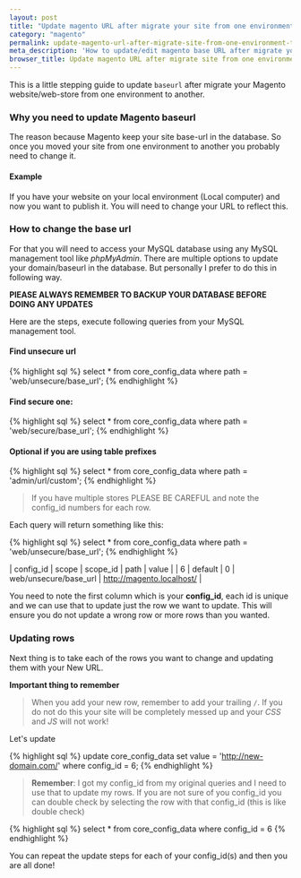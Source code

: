 ```yaml
---
layout: post
title: "Update magento URL after migrate your site from one environment to another"
category: "magento"
permalink: update-magento-url-after-migrate-site-from-one-environment-to-another
meta_description: 'How to update/edit magento base URL after migrate your site from one environment to another'
browser_title: Update magento URL after migrate site from one environment to another | Gayan Virajith
---
```


This is a little stepping guide to update `baseurl` after migrate your 
Magento website/web-store from one environment to another.

### Why you need to update Magento baseurl

The reason because Magento keep your site base-url in the database. So once you
moved your site from one environment to another you probably need to change it.

#### Example

If you have your website on your local environment (Local computer) 
and now you want to publish it. You will need to change your URL to reflect 
this.

### How to change the base url

For that you will need to access your MySQL database using any MySQL management 
tool like *phpMyAdmin*. There are multiple options to update your domain/baseurl
in the database. But personally I prefer to do this in following way.

**PlEASE ALWAYS REMEMBER TO BACKUP YOUR DATABASE BEFORE DOING ANY UPDATES**

Here are the steps, execute following queries from your MySQL management tool.

#### Find unsecure url

{% highlight sql %}
select * from core_config_data where path = 'web/unsecure/base_url';
{% endhighlight %}

#### Find secure one:

{% highlight sql %}
select * from core_config_data where path = 'web/secure/base_url';
{% endhighlight %}

#### Optional if you are using table prefixes 

{% highlight sql %}
select * from core_config_data where path = 'admin/url/custom';
{% endhighlight %}


> If you have multiple stores PLEASE BE CAREFUL and note the config_id numbers 
for each row.

Each query will return something like this:

{% highlight sql %}
select * from core_config_data where path = 'web/unsecure/base_url';
{% endhighlight %}

| config_id | scope | scope_id | path | value |
| 6 | default | 0 | web/unsecure/base_url | http://magento.localhost/  |

You need to note the first column which is your **config_id**, each id is 
unique and we can use that to update just the row we want to update. 
This will ensure you do not update a wrong row or more rows than you wanted.

### Updating rows

Next thing is to take each of the rows you want to change and updating 
them with your New URL.

**Important thing to remember**

> When you add your new row, remember to add your trailing `/`. If you do not do 
this your site will be completely messed up and your *CSS* and *JS* will not work!

Let's update

{% highlight sql %}
update core_config_data
set value = 'http://new-domain.com/'
where config_id = 6;
{% endhighlight %}

> **Remember**: I got my config_id from my original queries and I need to use that to update my rows. If you are not sure of you config_id you can double check by selecting the row with that config_id (this is like double check)

{% highlight sql %}
select * from core_config_data where config_id = 6
{% endhighlight %}

You can repeat the update steps for each of your config_id(s) and then you are 
all done!


